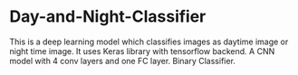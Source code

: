 # Day-and-Night-Classifier
This is a deep learning model which classifies images as daytime image or night time image.
It uses Keras library with tensorflow backend.
A CNN model with 4 conv layers and one FC layer.
Binary Classifier.

